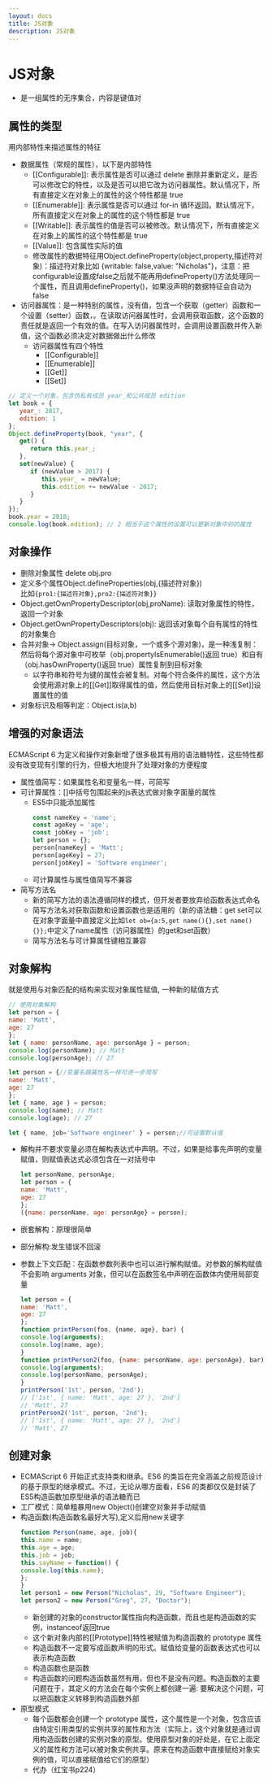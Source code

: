 ```yaml
---
layout: docs
title: JS对象
description: JS对象
---
```


# JS对象

- 是一组属性的无序集合，内容是键值对

## 属性的类型

用内部特性来描述属性的特征

- 数据属性（常规的属性），以下是内部特性 
   - [[Configurable]]: 表示属性是否可以通过 delete 删除并重新定义，是否可以修改它的特性，以及是否可以把它改为访问器属性。默认情况下，所有直接定义在对象上的属性的这个特性都是 true
   - [[Enumerable]]: 表示属性是否可以通过 for-in 循环返回。默认情况下，所有直接定义在对象上的属性的这个特性都是 true
   - [[Writable]]: 表示属性的值是否可以被修改。默认情况下，所有直接定义在对象上的属性的这个特性都是 true
   - [[Value]]: 包含属性实际的值
   - 修改属性的数据特征用Object.defineProperty(object,property,描述符对象)：描述符对象比如 {writable: false,value: "Nicholas"}，注意：把configurable设置成false之后就不能再用defineProperty()方法处理同一个属性，而且调用defineProperty()，如果没声明的数据特征会自动为false
- 访问器属性：是一种特别的属性，没有值，包含一个获取（getter）函数和一个设置（setter）函数，。在读取访问器属性时，会调用获取函数，这个函数的责任就是返回一个有效的值。在写入访问器属性时，会调用设置函数并传入新值，这个函数必须决定对数据做出什么修改 
   -  访问器属性有四个特性 
      - [[Configurable]]
      - [[Enumerable]]
      - [[Get]]
      - [[Set]]

```js
// 定义一个对象，包含伪私有成员 year_和公共成员 edition
let book = {
   year_: 2017,
   edition: 1
};
Object.defineProperty(book, "year", {
   get() {
      return this.year_;
   },
   set(newValue) {
      if (newValue > 2017) {
         this.year_ = newValue;
         this.edition += newValue - 2017;
      }
   }
});
book.year = 2018;
console.log(book.edition); // 2 相当于这个属性的设置可以更新对象中别的属性
```

## 对象操作

- 删除对象属性 delete obj.pro
- 定义多个属性Object.defineProperties(obj,{描述符对象})  
   比如`{pro1:{描述符对象},pro2:{描述符对象}}`
- Object.getOwnPropertyDescriptor(obj,proName): 读取对象属性的特性，返回一个对象
- Object.getOwnPropertyDescriptors(obj): 返回该对象每个自有属性的特性的对象集合
- 合并对象-> Object.assign(目标对象，一个或多个源对象)，是一种浅复制：然后将每个源对象中可枚举（obj.propertyIsEnumerable()返回 true）和自有（obj.hasOwnProperty()返回 true）属性复制到目标对象 
   - 以字符串和符号为键的属性会被复制。对每个符合条件的属性，这个方法会使用源对象上的[[Get]]取得属性的值，然后使用目标对象上的[[Set]]设置属性的值
- 对象标识及相等判定：Object.is(a,b)

## 增强的对象语法

ECMAScript 6 为定义和操作对象新增了很多极其有用的语法糖特性，这些特性都没有改变现有引擎的行为，但极大地提升了处理对象的方便程度

- 属性值简写：如果属性名和变量名一样，可简写
- 可计算属性：[]中括号包围起来的js表达式做对象字面量的属性 
   - ES5中只能添加属性
      ```js
      const nameKey = 'name';
      const ageKey = 'age'; 
      const jobKey = 'job';
      let person = {};
      person[nameKey] = 'Matt';
      person[ageKey] = 27;
      person[jobKey] = 'Software engineer';
      ```
   - 可计算属性与属性值简写不兼容
- 简写方法名 
   - 新的简写方法的语法遵循同样的模式，但开发者要放弃给函数表达式命名
   - 简写方法名对获取函数和设置函数也是适用的（新的语法糖：get set可以在对象字面量中直接定义比如`let ob={a:5,get name(){},set name(){}};`中定义了name属性（访问器属性）的get和set函数）
   - 简写方法名与可计算属性键相互兼容

## 对象解构

就是使用与对象匹配的结构来实现对象属性赋值, 一种新的赋值方式

```js
// 使用对象解构
let person = {
name: 'Matt',
age: 27
};
let { name: personName, age: personAge } = person;
console.log(personName); // Matt
console.log(personAge); // 27 

let person = {//变量名跟属性名一样可进一步简写
name: 'Matt',
age: 27
};
let { name, age } = person;
console.log(name); // Matt
console.log(age); // 27 

let { name, job='Software engineer' } = person;//可设置默认值
```

- 解构并不要求变量必须在解构表达式中声明。不过，如果是给事先声明的变量赋值，则赋值表达式必须包含在一对括号中
   ```js
   let personName, personAge;
   let person = {
   name: 'Matt',
   age: 27
   };
   ({name: personName, age: personAge} = person);
   ```

- 嵌套解构：原理很简单
- 部分解构:发生错误不回滚
- 参数上下文匹配：在函数参数列表中也可以进行解构赋值。对参数的解构赋值不会影响 arguments 对象，但可以在函数签名中声明在函数体内使用局部变量
   ```js
   let person = {
   name: 'Matt',
   age: 27
   };
   function printPerson(foo, {name, age}, bar) {
   console.log(arguments);
   console.log(name, age);
   }
   function printPerson2(foo, {name: personName, age: personAge}, bar) {
   console.log(arguments);
   console.log(personName, personAge);
   }
   printPerson('1st', person, '2nd');
   // ['1st', { name: 'Matt', age: 27 }, '2nd']
   // 'Matt', 27
   printPerson2('1st', person, '2nd');
   // ['1st', { name: 'Matt', age: 27 }, '2nd']
   // 'Matt', 27
   ```

## 创建对象

- ECMAScript 6 开始正式支持类和继承。ES6 的类旨在完全涵盖之前规范设计的基于原型的继承模式。不过，无论从哪方面看，ES6 的类都仅仅是封装了 ES5构造函数加原型继承的语法糖而已
- 工厂模式：简单粗暴用new Object()创建空对象并手动赋值
- 构造函数(构造函数名最好大写),定义后用new关键字
   ```js
   function Person(name, age, job){
   this.name = name;
   this.age = age;
   this.job = job;
   this.sayName = function() {
   console.log(this.name);
   };
   }
   let person1 = new Person("Nicholas", 29, "Software Engineer");
   let person2 = new Person("Greg", 27, "Doctor");
   ```
   - 新创建的对象的constructor属性指向构造函数，而且也是构造函数的实例，instanceof返回true
   - 这个新对象内部的[[Prototype]]特性被赋值为构造函数的 prototype 属性
   - 构造函数不一定要写成函数声明的形式。赋值给变量的函数表达式也可以表示构造函数
   - 构造函数也是函数
   - 构造函数的问题构造函数虽然有用，但也不是没有问题。构造函数的主要问题在于，其定义的方法会在每个实例上都创建一遍: 要解决这个问题，可以把函数定义转移到构造函数外部
- 原型模式 
   - 每个函数都会创建一个 prototype 属性，这个属性是一个对象，包含应该由特定引用类型的实例共享的属性和方法（实际上，这个对象就是通过调用构造函数创建的实例对象的原型。使用原型对象的好处是，在它上面定义的属性和方法可以被对象实例共享。原来在构造函数中直接赋给对象实例的值，可以直接赋值给它们的原型）
   - 代办（红宝书p224）
